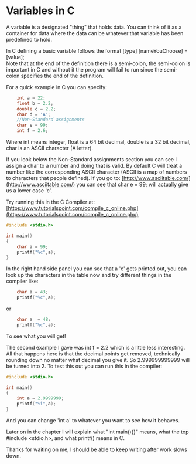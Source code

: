 # Variables in C
A variable is a designated "thing" that holds data.  You can think of it as a container for data where the data can be whatever that variable has been predefined to hold.  

In C defining a basic variable follows the format \[type\] \[nameYouChoose\] = \[value\];  
Note that at the end of the definition there is a semi-colon, the semi-colon is important in C and without it the program will fail to run since the semi-colon specifies the end of the definition.
  
For a quick example in C you can specify:
```C
	int a = 22;
	float b = 2.2;
	double c = 2.2;
	char d = 'A';
	//Non-Standard assignments
	char e = 99;
	int f = 2.6;
```
Where int means integer, float is a 64 bit decimal, double is a 32 bit decimal, char is an ASCII character \(A letter\).  
  
If you look below the Non-Standard assignments section you can see I assign a char to a number and doing that is valid. By default C will treat a number like the corresponding ASCII character \(ASCII is a map of numbers to characters that people defined\). If you go to: [http://www.asciitable.com/](http://www.asciitable.com/) you can see that char e = 99; will actually give us a lower case 'c'.  
  
Try running this in the C Compiler at: [https://www.tutorialspoint.com/compile_c_online.php](https://www.tutorialspoint.com/compile_c_online.php)
```C
#include <stdio.h>

int main()
{
    char a = 99;
	printf("%c",a);
}
```
In the right hand side panel you can see that a 'c' gets printed out, you can look up the characters in the table now and try different things in the compiler like: 
```C
	char a = 43;
	printf("%c",a);
```
or
```C
	char a  = 48;
	printf("%c",a);
```
To see what you will get!  
  
The second example I gave was int f = 2.2 which is a little less interesting.  All that happens here is that the decimal points get removed, technically rounding down no matter what decimal you give it.  So 2.999999999999 will be turned into 2.  To test this out you can run this in the compiler:
```C
#include <stdio.h>

int main()
{
    int a = 2.9999999;
	printf("%i",a);
}
```
And you can change 'int a' to whatever you want to see how it behaves.  
  
Later on in the chapter I will explain what "int main(){}" means, what the top #include <stdio.h>, and what printf() means in C.

Thanks for waiting on me, I should be able to keep writing after work slows down.